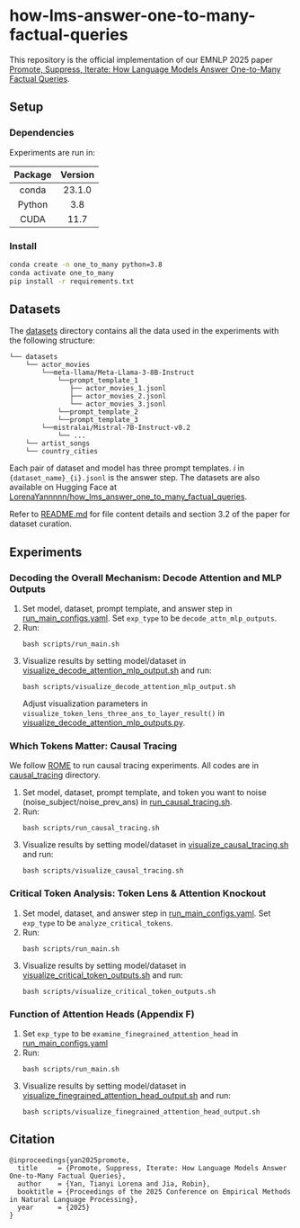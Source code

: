 # how-lms-answer-one-to-many-factual-queries
This repository is the official implementation of our EMNLP 2025 paper [Promote, Suppress, Iterate: How Language Models Answer One-to-Many Factual Queries](https://www.arxiv.org/abs/2502.20475).

## Setup
### Dependencies
Experiments are run in:

|    Package     | Version |
|:--------------:|:-------:|
|     conda      | 23.1.0  |
|     Python     |   3.8   |
|      CUDA      |  11.7   |

### Install
```bash
conda create -n one_to_many python=3.8
conda activate one_to_many
pip install -r requirements.txt
```

## Datasets
The [datasets](datasets) directory contains all the data used in the experiments with the following structure:
```
└── datasets
    └── actor_movies
        └──meta-llama/Meta-Llama-3-8B-Instruct
            └──prompt_template_1
               ├── actor_movies_1.jsonl
               ├── actor_movies_2.jsonl
               └── actor_movies_3.jsonl
            └──prompt_template_2
            └──prompt_template_3
        └──mistralai/Mistral-7B-Instruct-v0.2
            └── ...
    └── artist_songs
    └── country_cities
```
Each pair of dataset and model has three prompt templates. $i$ in ```{dataset_name}_{i}.jsonl``` is the answer step. The datasets are also available on Hugging Face at [LorenaYannnnn/how_lms_answer_one_to_many_factual_queries](https://huggingface.co/datasets/LorenaYannnnn/how_lms_answer_one_to_many_factual_queries).

Refer to [README.md](datasets/README.md) for file content details and section 3.2 of the paper for dataset curation.

## Experiments
### Decoding the Overall Mechanism: Decode Attention and MLP Outputs
1. Set model, dataset, prompt template, and answer step in [run_main_configs.yaml](configs/run_main_configs.yaml). Set ```exp_type``` to be ```decode_attn_mlp_outputs```.
2. Run:
    ```
    bash scripts/run_main.sh
    ```
3. Visualize results by setting model/dataset in [visualize_decode_attention_mlp_output.sh](scripts/visualize_decode_attention_mlp_output.sh) and run:
    ```
    bash scripts/visualize_decode_attention_mlp_output.sh
    ```
   Adjust visualization parameters in ```visualize_token_lens_three_ans_to_layer_result()``` in [visualize_decode_attention_mlp_outputs.py](src/analysis_module/visualize_decode_attention_mlp_outputs.py).

### Which Tokens Matter: Causal Tracing
We follow [ROME](https://github.com/kmeng01/rome) to run causal tracing experiments. All codes are in [causal_tracing](src/causal_tracing) directory.
1. Set model, dataset, prompt template, and token you want to noise (noise_subject/noise_prev_ans) in [run_causal_tracing.sh](scripts/run_causal_tracing.sh).
2. Run:
    ```
    bash scripts/run_causal_tracing.sh
    ```
3. Visualize results by setting model/dataset in [visualize_causal_tracing.sh](scripts/visualize_causal_tracing.sh) and run:
    ```
    bash scripts/visualize_causal_tracing.sh
    ```

### Critical Token Analysis: Token Lens & Attention Knockout
1.  Set model, dataset, and answer step in [run_main_configs.yaml](configs/run_main_configs.yaml). Set ```exp_type``` to be ```analyze_critical_tokens```.
2. Run:
    ```
    bash scripts/run_main.sh
    ```
3. Visualize results by setting model/dataset in [visualize_critical_token_outputs.sh](scripts/visualize_critical_token_outputs.sh) and run:
    ```
    bash scripts/visualize_critical_token_outputs.sh
    ```

### Function of Attention Heads (Appendix F)
1. Set ```exp_type``` to be ```examine_finegrained_attention_head``` in [run_main_configs.yaml](configs/run_main_configs.yaml)
2. Run:
      ```
      bash scripts/run_main.sh
      ```
3. Visualize results by setting model/dataset in [visualize_finegrained_attention_head_output.sh](scripts/visualize_finegrained_attention_head_output.sh) and run:
      ```
      bash scripts/visualize_finegrained_attention_head_output.sh
      ```

## Citation
```
@inproceedings{yan2025promote,
  title     = {Promote, Suppress, Iterate: How Language Models Answer One-to-Many Factual Queries},
  author    = {Yan, Tianyi Lorena and Jia, Robin},
  booktitle = {Proceedings of the 2025 Conference on Empirical Methods in Natural Language Processing},
  year      = {2025}
}
```